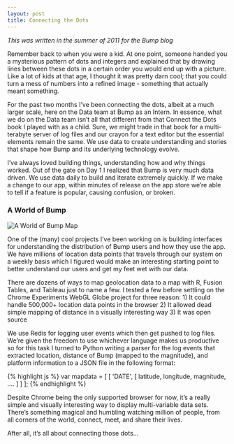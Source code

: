```yaml
---
layout: post
title: Connecting the Dots
---
```


*This was written in the summer of 2011 for the Bump blog*

Remember back to when you were a kid. At one point, someone handed you a mysterious pattern of dots and integers and explained that by drawing lines between these dots in a certain order you would end up with a picture.  Like a lot of kids at that age, I thought it was pretty darn cool; that you could turn a mess of numbers into a refined image - something that actually meant something.

For the past two months I’ve been connecting the dots, albeit at a much larger scale, here on the Data team at Bump as an Intern. In essence, what we do on the Data team isn’t all that different from that Connect the Dots book I played with as a child. Sure, we might trade in that book for a multi-terabyte server of log files and our crayon for a text editor but the essential elements remain the same. We use data to create understanding and stories that shape how Bump and its underlying technology evolve.

I’ve always loved building things, understanding how and why things worked. Out of the gate on Day 1 I realized that Bump is very much data driven. We use data daily to build and iterate extremely quickly. If we make a change to our app, within minutes of release on the app store we’re able to tell if a feature is popular, causing confusion, or broken.

### A World of Bump

![A World of Bump Map](http://f.cl.ly/items/3k1I0a382z011P1L0Y28/Screen%20shot%202011-07-26%20at%205.43.45%20PM.png)

One of the (many) cool projects I’ve been working on is building interfaces for understanding the distribution of Bump users and how they use the app. We have millions of location data points that travels through our system on a weekly basis which I figured would make an interesting starting point to better understand our users and get my feet wet with our data.

There are dozens of ways to map geolocation data to a map with R, Fusion Tables, and Tableau just to name a few. I tested a few before settling on the Chrome Experiments WebGL Globe project for three reason: 1) It could handle 500,000+ location data points in the browser 2) It allowed dead simple mapping of distance in a visually interesting way 3) It was open source

 We use Redis for logging user events which then get pushed to log files.  We’re given the freedom to use whichever language makes us productive so for this task I turned to Python writing a parser for the log events that extracted location, distance of Bump (mapped to the magnitude), and platform information to a JSON file in the following format:

{% highlight js %}
var mapdata = [
  [
    'DATE', [ latitude, longitude, magnitude, .... ]
  ]
];
{% endhighlight %}


Despite Chrome being the only supported browser for now, it’s a really simple and visually interesting way to display multi-variable data sets. There’s something magical and humbling watching million of people, from all corners of the world, connect, meet, and share their lives.

After all, it’s all about connecting those dots...

